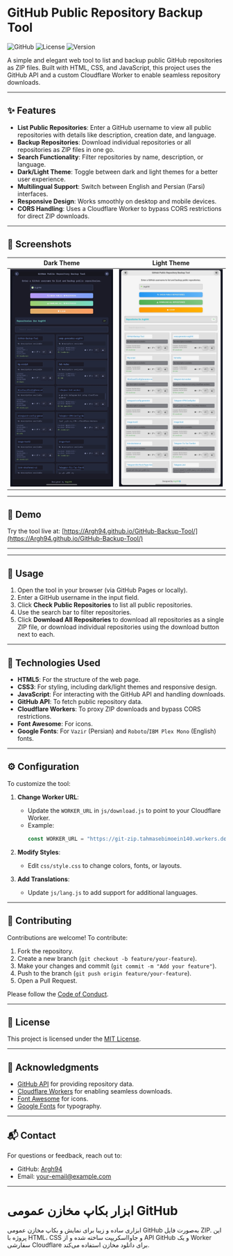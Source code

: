 # GitHub Public Repository Backup Tool

![GitHub](https://img.shields.io/badge/GitHub-Repository-181717?logo=github)
![License](https://img.shields.io/badge/License-MIT-blue)
![Version](https://img.shields.io/badge/Version-1.0.0-green)

A simple and elegant web tool to list and backup public GitHub repositories as ZIP files. Built with HTML, CSS, and JavaScript, this project uses the GitHub API and a custom Cloudflare Worker to enable seamless repository downloads.

---

## ✨ Features

- **List Public Repositories**: Enter a GitHub username to view all public repositories with details like description, creation date, and language.
- **Backup Repositories**: Download individual repositories or all repositories as ZIP files in one go.
- **Search Functionality**: Filter repositories by name, description, or language.
- **Dark/Light Theme**: Toggle between dark and light themes for a better user experience.
- **Multilingual Support**: Switch between English and Persian (Farsi) interfaces.
- **Responsive Design**: Works smoothly on desktop and mobile devices.
- **CORS Handling**: Uses a Cloudflare Worker to bypass CORS restrictions for direct ZIP downloads.

---

## 📸 Screenshots

| Dark Theme | Light Theme |
|------------|-------------|
| ![Dark Theme](screenshots/dark-theme.png) | ![Light Theme](screenshots/light-theme.png) |

---

## 🚀 Demo

Try the tool live at: [https://Argh94.github.io/GitHub-Backup-Tool/](https://Argh94.github.io/GitHub-Backup-Tool/)

---

---

## 📖 Usage

1. Open the tool in your browser (via GitHub Pages or locally).
2. Enter a GitHub username in the input field.
3. Click **Check Public Repositories** to list all public repositories.
4. Use the search bar to filter repositories.
5. Click **Download All Repositories** to download all repositories as a single ZIP file, or download individual repositories using the download button next to each.

---

## 🔧 Technologies Used

- **HTML5**: For the structure of the web page.
- **CSS3**: For styling, including dark/light themes and responsive design.
- **JavaScript**: For interacting with the GitHub API and handling downloads.
- **GitHub API**: To fetch public repository data.
- **Cloudflare Workers**: To proxy ZIP downloads and bypass CORS restrictions.
- **Font Awesome**: For icons.
- **Google Fonts**: For `Vazir` (Persian) and `Roboto`/`IBM Plex Mono` (English) fonts.

---

## ⚙️ Configuration

To customize the tool:

1. **Change Worker URL**:
   - Update the `WORKER_URL` in `js/download.js` to point to your Cloudflare Worker.
   - Example:
     ```javascript
     const WORKER_URL = "https://git-zip.tahmasebimoein140.workers.dev/";
     ```

2. **Modify Styles**:
   - Edit `css/style.css` to change colors, fonts, or layouts.

3. **Add Translations**:
   - Update `js/lang.js` to add support for additional languages.

---

## 🤝 Contributing

Contributions are welcome! To contribute:

1. Fork the repository.
2. Create a new branch (`git checkout -b feature/your-feature`).
3. Make your changes and commit (`git commit -m "Add your feature"`).
4. Push to the branch (`git push origin feature/your-feature`).
5. Open a Pull Request.

Please follow the [Code of Conduct](CODE_OF_CONDUCT.md).

---

## 📜 License

This project is licensed under the [MIT License](LICENSE).

---

## 🙏 Acknowledgments

- [GitHub API](https://docs.github.com/en/rest) for providing repository data.
- [Cloudflare Workers](https://workers.cloudflare.com/) for enabling seamless downloads.
- [Font Awesome](https://fontawesome.com/) for icons.
- [Google Fonts](https://fonts.google.com/) for typography.

---

## 📬 Contact

For questions or feedback, reach out to:
- GitHub: [Argh94](https://github.com/Argh94)
- Email: [your-email@example.com](mailto:your-email@example.com)

---

# ابزار بکاپ مخازن عمومی GitHub

ابزاری ساده و زیبا برای نمایش و بکاپ مخازن عمومی GitHub به‌صورت فایل ZIP. این پروژه با HTML، CSS و جاوااسکریپت ساخته شده و از API GitHub و یک Worker سفارشی Cloudflare برای دانلود مخازن استفاده می‌کند.
